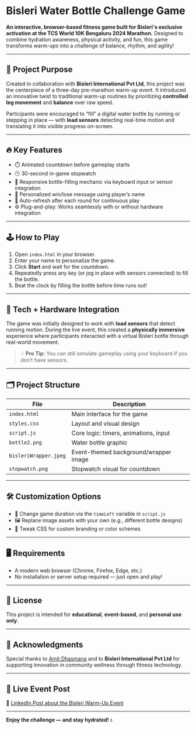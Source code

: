 # Bisleri Water Bottle Challenge Game

**An interactive, browser-based fitness game built for Bisleri's exclusive activation at the TCS World 10K Bengaluru 2024 Marathon.**
Designed to combine hydration awareness, physical activity, and fun, this game transforms warm-ups into a challenge of balance, rhythm, and agility!

---

## 🎯 Project Purpose

Created in collaboration with **Bisleri International Pvt Ltd**, this project was the centerpiece of a three-day pre-marathon warm-up event. It introduced an innovative twist to traditional warm-up routines by prioritizing **controlled leg movement** and **balance** over raw speed.

Participants were encouraged to “fill” a digital water bottle by running or stepping in place — with **load sensors** detecting real-time motion and translating it into visible progress on-screen.

---

## 🔥 Key Features

* ⏱️ Animated countdown before gameplay starts
* 🕒 30-second in-game stopwatch
* 🏃 Responsive bottle-filling mechanic via keyboard input or sensor integration
* 🙌 Personalized win/lose message using player’s name
* 🔁 Auto-refresh after each round for continuous play
* ⚙️ Plug-and-play: Works seamlessly with or without hardware integration

---

## 🕹️ How to Play

1. Open `index.html` in your browser.
2. Enter your name to personalize the game.
3. Click **Start** and wait for the countdown.
4. Repeatedly press any key (or jog in place with sensors connected) to fill the bottle.
5. Beat the clock by filling the bottle before time runs out!

---

## 🧩 Tech + Hardware Integration

The game was initially designed to work with **load sensors** that detect running motion. During the live event, this created a **physically immersive** experience where participants interacted with a virtual Bisleri bottle through real-world movement.

> 💡 **Pro Tip:** You can still simulate gameplay using your keyboard if you don’t have sensors.

---

## 🗂️ Project Structure

| File                  | Description                           |
| --------------------- | ------------------------------------- |
| `index.html`          | Main interface for the game           |
| `styles.css`          | Layout and visual design              |
| `script.js`           | Core logic: timers, animations, input |
| `bottle2.png`         | Water bottle graphic                  |
| `bisleriWrapper.jpeg` | Event-themed background/wrapper image |
| `stopwatch.png`       | Stopwatch visual for countdown        |

---

## 🛠️ Customization Options

* 🔧 Change game duration via the `timeLeft` variable in `script.js`
* 🖼️ Replace image assets with your own (e.g., different bottle designs)
* 🎨 Tweak CSS for custom branding or color schemes

---

## 🖥️ Requirements

* A modern web browser (Chrome, Firefox, Edge, etc.)
* No installation or server setup required — just open and play!

---

## 📜 License

This project is intended for **educational**, **event-based**, and **personal use only**.

---

## 🙌 Acknowledgments

Special thanks to [Amit Dhasmana](https://www.linkedin.com/in/amit-dhasmana) and to **Bisleri International Pvt Ltd** for supporting innovation in community wellness through fitness technology.

---

## 📢 Live Event Post

📌 [LinkedIn Post about the Bisleri Warm-Up Event](https://www.linkedin.com/posts/suman-parui-ab3613184_tcsworld10k-bengalurumarathon-bisleriwaterbottlechallenge-activity-7193551238687297537-XeWy?utm_source=share&utm_medium=member_desktop&rcm=ACoAACuEc2cB8sjUv8FfQtOjV24Wz5NopEwwRgc)

---

**Enjoy the challenge — and stay hydrated! 💧**





